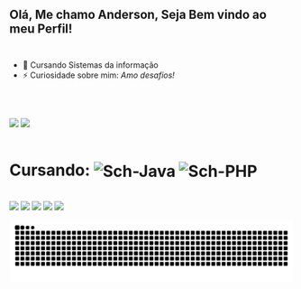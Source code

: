 ## Olá, Me chamo Anderson, Seja Bem vindo ao meu Perfil!<br><br>
- 🌱 Cursando Sistemas da informação
- ⚡ Curiosidade sobre mim: _Amo desafios!_

<br><br>

<div>
  <a href="https://github.com/sorinmarkov"></a>
  <img height="180cm" src="https://github-readme-stats.vercel.app/api?username=sorinmarkov&show_icons=true&theme=dark&include_all_commits=true&count_private=true"/>
  <img height="180cm" src="https://github-readme-stats.vercel.app/api/top-langs/?username=sorinmarkov&layout=compact&langs_count=16&theme=dark"/>
</div>
<div style="display: inline_block"><br>
  <h1>Cursando:
  <!--<img align="center" alt="Sch-Python" height="30" width="40" src="https://raw.githubusercontent.com/devicons/devicon/master/icons/python/python-original.svg">-->
  <img align="center" alt="Sch-Java" height="30" width="40" src="https://img.shields.io/badge/Java-ED8B00?style=for-the-badge&logo=java&logoColor=white">
  <img align="center" alt="Sch-PHP" height="30" width="40" src="https://img.shields.io/badge/PHP-777BB4?style=for-the-badge&logo=php&logoColor=white">
</div><br>
<div>
  <a href="mailto:anderson.schmidt90@gmail.com" target="_blank"><img height="25" src="https://img.shields.io/badge/Gmail-D14836?style=for-the-badge&logo=gmail&logoColor=white" target="_blank"></a>
  <a href="https://instagram.com/andersonmarkovschmidt" target="_blank"><img height="25" src="https://img.shields.io/badge/Instagram-%23E4405F?style-for-the-badge&logo=instagram&logoColor=white" target="_blank"></a>
  <a href="https://www.linkedin.com/in/anderson-schmidt-66129b1b1/" target="_blank"><img height="25" src="https://img.shields.io/badge/LinkedIn-0077B5?style=for-the-badge&logo=linkedin&logoColor=white"></a>
  <a href="https://api.whatsapp.com/send?phone=5561999475582" target="_blank"><img height="25" src="https://img.shields.io/badge/WhatsApp-25D366?style=for-the-badge&logo=whatsapp&logoColor=white"></a>
  <a href="https://t.me/Schmidt_bsb" target="_blank"><img height="25" src="https://img.shields.io/badge/Telegram-2CA5E0?style=for-the-badge&logo=telegram&logoColor=white"></a>
  
  ![Snake animation](https://github.com/sorinmarkov/sorinmarkov/blob/output/github-contribution-grid-snake.svg)
</div>



<!--
**sorinmarkov/sorinmarkov** is a ✨ _special_ ✨ repository because its `README.md` (this file) appears on your GitHub profile.

Here are some ideas to get you started:

- 🔭 I’m currently working on ...
- 🌱 I’m currently learning ...
- 👯 I’m looking to collaborate on ...
- 🤔 I’m looking for help with ...
- 💬 Ask me about ...
- 📫 How to reach me: ...
- 😄 Pronouns: ...
- ⚡ Fun fact: ...
-->
